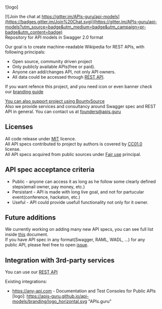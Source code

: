 ![logo]

[![Join the chat at https://gitter.im/APIs-guru/api-models](https://badges.gitter.im/Join%20Chat.svg)](https://gitter.im/APIs-guru/api-models?utm_source=badge&utm_medium=badge&utm_campaign=pr-badge&utm_content=badge)<BR>
Repository for API models in Swagger 2.0 format

Our goal is to create machine-readable Wikipedia for REST APIs, with following principals:
- Open source, community driven project
- Only publicly available APIs(free or paid).
- Anyone can add/changes API, not only API owners.
- All data could be accessed through [REST API](API.md).

If you want refence this project, and you need icon or even banner check our [branding guide](branding/README.md)

[You can also support project using BountySource](https://www.bountysource.com/teams/apis_guru)<br>
Also we provide services and consultancy around Swagger spec and REST API in general.
You can contact us at founders@apis.guru

Licenses
--------------------------

All code release under [MIT](http://opensource.org/licenses/MIT) licence.<br>
All API specs contributed to project by authors is covered by [CC01.0](https://creativecommons.org/publicdomain/zero/1.0/) license.<br>
All API specs acquired from public sources under [Fair use](http://en.wikipedia.org/wiki/Fair_use) principal.

API spec acceptance criteria
--------------------------
* Public - anyone can access it as long as he follow some clearly defined steps(email owner, pay money, etc.)
* Persistant - API is made with long live goal, and not for partucular event(conference, hackaton, etc.)
* Useful - API could provide usefull functionality not only for it owner.

Future additions
--------------------------
We currently working on adding many new API specs, you can see full list inside [this](https://docs.google.com/spreadsheets/d/14zxKcW_Pzu5aYI3Tnwe5ph2Ru2pkSP8yHWEQhx3t8pI/edit?usp=sharing) document.<BR>
If you have API spec in any format(Swagger, RAML, WADL, ...) for any public API, please feel free to open [issue](https://github.com/APIs-guru/api-models/issues/new).

Integration with 3rd-party services
--------------------------
You can use our [REST API](API.md)

Existing integrations:
 - https://any-api.com - Documentation and Test Consoles for Public APIs
[logo]: https://apis-guru.github.io/api-models/branding/logo_horizontal.svg "APIs.guru"
